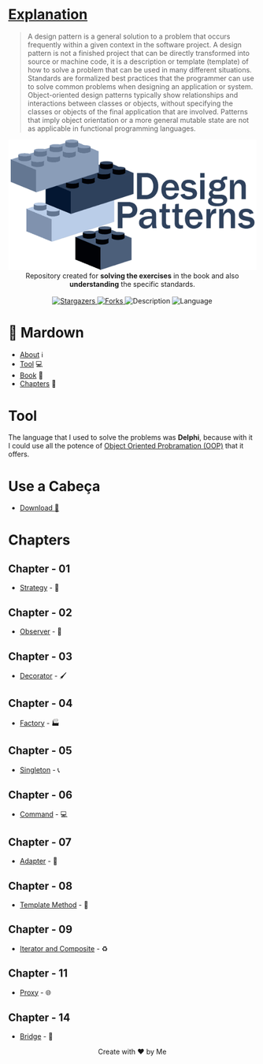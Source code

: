 # [Explanation](https://pt.wikipedia.org/wiki/Padr%C3%A3o_de_projeto_de_software)
> A design pattern is a general solution to a problem that occurs frequently within a given context in the software project. A design pattern is not a finished project that can be directly transformed into source or machine code, it is a description or template (template) of how to solve a problem that can be used in many different situations. Standards are formalized best practices that the programmer can use to solve common problems when designing an application or system. Object-oriented design patterns typically show relationships and interactions between classes or objects, without specifying the classes or objects of the final application that are involved. Patterns that imply object orientation or a more general mutable state are not as applicable in functional programming languages.

<p align="center">
   <img src="./Dlls - PostgreSQL/img/design-patterns-logo.png" alt="Logo Design Patterns - PTBR"/><br>
   Repository created for <strong>solving the exercises</strong> in the book and also <strong>understanding</strong> the specific standards.
   <br><br>
   <a href="https://github.com/edward-mn/Design-Patterns-/stargazers">
    <img alt="Stargazers" src="https://img.shields.io/github/stars/edward-mn/Design-Patterns-?color=db930d&logo=github">
  </a>
   
  <a href="https://img.shields.io/github/forks/edward-mn/Design-Patterns-?style=social">
    <img alt="Forks" src="https://img.shields.io/github/forks/edward-mn/Design-Patterns-?style=social">
  </a>
  
  <img alt="Description" src="https://img.shields.io/badge/book-design_patterns-2072d6"> 
  <img alt="Language" src="https://img.shields.io/badge/language-delphi-cc3216"> 
</p>

# :pushpin: Mardown
- [About](#explanation) :information_source:
- [Tool](#tool) :computer:
- [Book](#use-a-cabeça) :blue_book:
- [Chapters](#chapters) :bookmark:

# Tool

The language that I used to solve the problems was **Delphi**, because with it I could use all the potence of [Object Oriented Probramation (OOP)](https://pt.wikipedia.org/wiki/Programa%C3%A7%C3%A3o_orientada_a_objetos) that it offers.

# Use a Cabeça 

- [Download :blue_book:](https://kupdf.net/download/use-a-cabeca-padroes-de-projetos_59b06fdbdc0d608601568edb_pdf)

# Chapters

## Chapter - 01 
* [Strategy](https://github.com/edward-mn/Design-Patterns-/tree/master/Cap%C3%ADtulo%20-%2001%20(Strategy)) - :triangular_ruler:
## Chapter - 02 
* [Observer](https://github.com/edward-mn/Design-Patterns-/tree/master/Cap%C3%ADtulo%20-%2001%20(Observer)) - :telescope:
## Chapter - 03 
 * [Decorator](https://github.com/edward-mn/Design-Patterns-/tree/master/Cap%C3%ADtulo%20-%2001%20(Decorator)) - 🖌️
## Chapter - 04 
 * [Factory](https://github.com/edward-mn/Design-Patterns-/tree/master/Cap%C3%ADtulo%20-%2001%20(Factory)) - :factory:
## Chapter - 05 
* [Singleton](https://github.com/edward-mn/Design-Patterns-/tree/master/Cap%C3%ADtulo%20-%2001%20(Singleton)) - :telephone_receiver:
## Chapter - 06 
* [Command](https://github.com/edward-mn/Design-Patterns-/tree/master/Cap%C3%ADtulo%20-%2001%20(Command)) - :computer:
## Chapter - 07 
* [Adapter](https://github.com/edward-mn/Design-Patterns-/tree/master/Cap%C3%ADtulo%20-%2001%20(Adapter)) - :electric_plug:
## Chapter - 08 
* [Template Method](https://github.com/edward-mn/Design-Patterns-/tree/master/Cap%C3%ADtulo%20-%2008%20(Template%20Method)) - :fax:
## Chapter - 09 
* [Iterator and Composite](https://github.com/edward-mn/Design-Patterns-/tree/master/Cap%C3%ADtulo%20-%2009%20(Iterator%20and%20Composite)) - :recycle:
## Chapter - 11 
* [Proxy](https://github.com/edward-mn/Design-Patterns-/tree/master/Cap%C3%ADtulo%20-%2001%20(Proxy)) - :globe_with_meridians:
## Chapter - 14 
* [Bridge](https://github.com/edward-mn/Design-Patterns-/tree/master/Cap%C3%ADtulo%20-%2001%20(Bridge)) - :bridge_at_night:

<p align="center">
  Create with ♥ by Me
</p>


